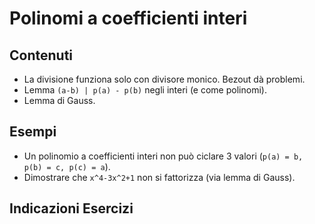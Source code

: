 # Polinomi a coefficienti interi

## Contenuti

- La divisione funziona solo con divisore monico. Bezout dà problemi.
- Lemma `(a-b) | p(a) - p(b)` negli interi (e come polinomi).
- Lemma di Gauss.

## Esempi

- Un polinomio a coefficienti interi non può ciclare 3 valori (`p(a) = b, p(b) = c, p(c) = a`).
- Dimostrare che `x^4-3x^2+1` non si fattorizza (via lemma di Gauss).

## Indicazioni Esercizi
